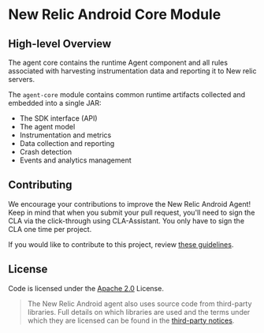 # New Relic Android Core Module

## High-level Overview

The agent core contains the runtime Agent component and all rules associated with harvesting instrumentation
data and reporting it to New relic servers.

The `agent-core` module contains common runtime artifacts collected and embedded into a single JAR:

*   The SDK interface (API)
*   The agent model
*   Instrumentation and metrics
*   Data collection and reporting
*   Crash detection
*   Events and analytics management

## Contributing

We encourage your contributions to improve the New Relic Android Agent! Keep in mind that when you submit your pull request, you'll need to sign the CLA via the click-through using CLA-Assistant. You only have to sign the CLA one time per project.

If you would like to contribute to this project, review [these guidelines](../CONTRIBUTING.md).

## License
Code is licensed under the [Apache 2.0](http://apache.org/licenses/LICENSE-2.0.txt) License.
> The New Relic Android agent also uses source code from third-party libraries. Full details on which libraries are used and the terms under which they are licensed can be found  in the [third-party notices](../THIRD_PARTY_NOTICES.md).
